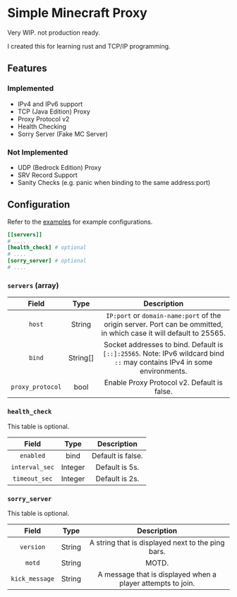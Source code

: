 # Simple Minecraft Proxy

Very WIP. not production ready.

I created this for learning rust and TCP/IP programming.

## Features

### Implemented

- IPv4 and IPv6 support
- TCP (Java Edition) Proxy
- Proxy Protocol v2
- Health Checking
- Sorry Server (Fake MC Server)

### Not Implemented

- UDP (Bedrock Edition) Proxy
- SRV Record Support
- Sanity Checks (e.g. panic when binding to the same address:port)

## Configuration

Refer to the [examples](examples) for example configurations.

```toml
[[servers]]
# ....
[health_check] # optional
# ....
[sorry_server] # optional
# ....
```

### `servers` (array)

|      Field       |   Type   |                                                       Description                                                        |
|:----------------:|:--------:|:------------------------------------------------------------------------------------------------------------------------:|
|      `host`      |  String  |   `IP:port` or `domain-name:port` of the origin server. Port can be ommitted, in which case it will default to 25565.    |
|      `bind`      | String[] | Socket addresses to bind. Default is `[::]:25565`. Note: IPv6 wildcard bind `::` may contains IPv4 in some environments. |
| `proxy_protocol` |   bool   |                                       Enable Proxy Protocol v2. Default is false.                                        |

### `health_check`

This table is optional.

|     Field      |  Type   |    Description    |
|:--------------:|:-------:|:-----------------:|
|   `enabled`    |  bind   | Default is false. | 
| `interval_sec` | Integer |  Default is 5s.   |
| `timeout_sec`  | Integer |  Default is 2s.   |

### `sorry_server`

This table is optional.

|     Field      |  Type  |                         Description                         |
|:--------------:|:------:|:-----------------------------------------------------------:|
|   `version`    | String |      A string that is displayed next to the ping bars.      |
|     `motd`     | String |                            MOTD.                            |
| `kick_message` | String | A message that is displayed when a player attempts to join. |
